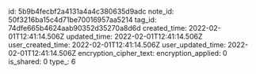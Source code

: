 id: 5b9b4fecbf2a4131a4a4c380635d9adc
note_id: 50f3216ba15c4d71be70016957aa5214
tag_id: 74dfe665b4624aab90352d35270a8d6d
created_time: 2022-02-01T12:41:14.506Z
updated_time: 2022-02-01T12:41:14.506Z
user_created_time: 2022-02-01T12:41:14.506Z
user_updated_time: 2022-02-01T12:41:14.506Z
encryption_cipher_text: 
encryption_applied: 0
is_shared: 0
type_: 6